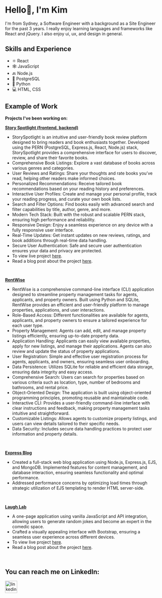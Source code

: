 # Hello👋, I'm Kim
I'm from Sydney, a Software Engineer with a background as a Site Engineer for the past 3 years. I really enjoy learning languages and frameworks like React and jQuery. I also enjoy ui, ux, and design in general.

## Skills and Experience
* ⚛ React
* 🕸 JavaScript
* 🔙 Node.js
* 📅 PostgreSQL
* 🐍 Python
* 💻 HTML, CSS

## Example of Work

**Projects I've been working on:**

**[Story Spotlight (frontend, ](https://github.com/KimSengThai/StorySpotlight-Frontend) [backend)](https://github.com/KimSengThai/StorySpotlight-Backend)**
- StorySpotlight is an intuitive and user-friendly book review platform designed to bring readers and book enthusiasts together. Developed using the PERN (PostgreSQL, Express.js, React, Node.js) stack, StorySpotlight provides a comprehensive interface for users to discover, review, and share their favorite books.
- Comprehensive Book Listings: Explore a vast database of books across various genres and categories.
- User Reviews and Ratings: Share your thoughts and rate books you’ve read, helping other readers make informed choices.
- Personalized Recommendations: Receive tailored book recommendations based on your reading history and preferences.
- Interactive User Profiles: Create and manage your personal profile, track your reading progress, and curate your own book lists.
- Search and Filter Options: Find books easily with advanced search and filter capabilities by title, author, genre, and more.
- Modern Tech Stack: Built with the robust and scalable PERN stack, ensuring high performance and reliability.
- Responsive Design: Enjoy a seamless experience on any device with a fully responsive user interface.
- Real-Time Updates: Get instant updates on new reviews, ratings, and book additions through real-time data handling.
- Secure User Authentication: Safe and secure user authentication ensures your data and privacy are protected.
- To view live project [here](https://storyspotlight-frontend.onrender.com/).
- Read a blog post about the project [here](https://medium.com/@tksthebest3/storyspotlight-my-full-stack-project-a41504bbd929).
<br>

**[RentWise](https://github.com/KimSengThai/RentWise)**
- RentWise is a comprehensive command-line interface (CLI) application designed to streamline property management tasks for agents, applicants, and property owners. Built using Python and SQLite, RentWise provides an efficient and user-friendly platform to manage properties, applications, and user interactions.
- Role-Based Access: Different functionalities are available for agents, applicants, and property owners to ensure a tailored experience for each user type.
- Property Management: Agents can add, edit, and manage property listings efficiently, ensuring up-to-date property data.
- Application Handling: Applicants can easily view available properties, apply for new listings, and manage their applications. Agents can also review and update the status of property applications.
- User Registration: Simple and effective user registration process for agents, applicants, and owners, ensuring seamless user onboarding.
- Data Persistence: Utilizes SQLite for reliable and efficient data storage, ensuring data integrity and easy access.
- Comprehensive Search: Users can search for properties based on various criteria such as location, type, number of bedrooms and bathrooms, and rental price.
- Object-Oriented Design: The application is built using object-oriented programming principles, promoting reusable and maintainable code.
- Interactive CLI: Provides a user-friendly command-line interface with clear instructions and feedback, making property management tasks intuitive and straightforward.
- Customizable Listings: Allows agents to customize property listings, and users can view details tailored to their specific needs.
- Data Security: Includes secure data handling practices to protect user information and property details.
<br>

**[Express Blog](https://github.com/KimSengThai/Express-Blog)**
- Created a full-stack web blog application using Node.js, Express.js, EJS, and MongoDB. Implemented features for content management, and database interaction, ensuring seamless functionality and optimal performance.
- Addressed performance concerns by optimizing load times through strategic utilization of EJS templating to render HTML server-side.
<br>

**[Laugh Lab](https://github.com/KimSengThai/Laugh-Lab)**
- A one-page application using vanilla JavaScript and API integration, allowing users to generate random jokes and become an expert in the comedic space.
- Crafted a visually appealing interface with Bootstrap, ensuring a seamless user experience across different devices.
- To view live project [here](https://jokefrontendapi.netlify.app/).
- Read a blog post about the project [here](https://medium.com/p/49d838725816).
<br>



## You can reach me on LinkedIn:
[<img src='https://cdn.jsdelivr.net/npm/simple-icons@3.0.1/icons/linkedin.svg' alt='linkedin' height='40'>](https://www.linkedin.com/in/kimseng-thai/)  
